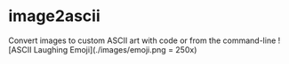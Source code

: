 # image2ascii
Convert images to custom ASCII art with code or from the command-line
![ASCII Laughing Emoji](./images/emoji.png = 250x)
